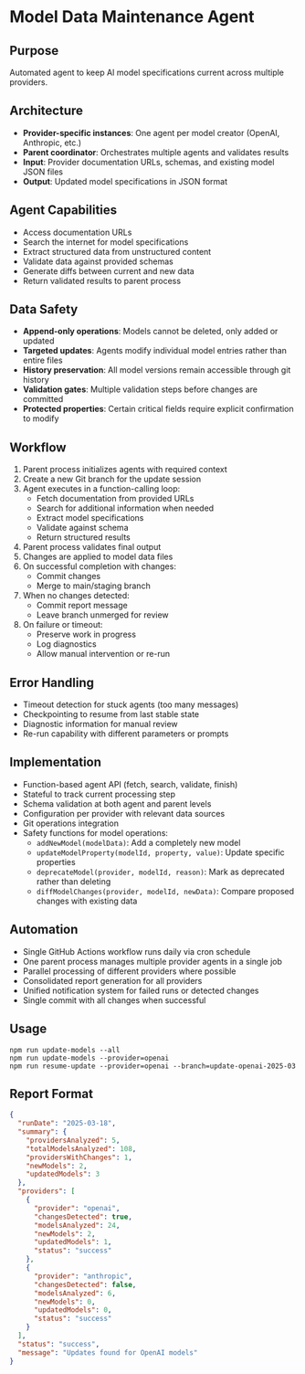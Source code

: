 # Model Data Maintenance Agent

## Purpose
Automated agent to keep AI model specifications current across multiple providers.

## Architecture
- **Provider-specific instances**: One agent per model creator (OpenAI, Anthropic, etc.)
- **Parent coordinator**: Orchestrates multiple agents and validates results
- **Input**: Provider documentation URLs, schemas, and existing model JSON files
- **Output**: Updated model specifications in JSON format

## Agent Capabilities
- Access documentation URLs
- Search the internet for model specifications
- Extract structured data from unstructured content
- Validate data against provided schemas
- Generate diffs between current and new data
- Return validated results to parent process

## Data Safety
- **Append-only operations**: Models cannot be deleted, only added or updated
- **Targeted updates**: Agents modify individual model entries rather than entire files
- **History preservation**: All model versions remain accessible through git history
- **Validation gates**: Multiple validation steps before changes are committed
- **Protected properties**: Certain critical fields require explicit confirmation to modify

## Workflow
1. Parent process initializes agents with required context
2. Create a new Git branch for the update session
3. Agent executes in a function-calling loop:
   - Fetch documentation from provided URLs
   - Search for additional information when needed
   - Extract model specifications
   - Validate against schema
   - Return structured results
4. Parent process validates final output
5. Changes are applied to model data files
6. On successful completion with changes:
   - Commit changes
   - Merge to main/staging branch
7. When no changes detected:
   - Commit report message
   - Leave branch unmerged for review
8. On failure or timeout:
   - Preserve work in progress
   - Log diagnostics
   - Allow manual intervention or re-run

## Error Handling
- Timeout detection for stuck agents (too many messages)
- Checkpointing to resume from last stable state
- Diagnostic information for manual review
- Re-run capability with different parameters or prompts

## Implementation
- Function-based agent API (fetch, search, validate, finish)
- Stateful to track current processing step
- Schema validation at both agent and parent levels
- Configuration per provider with relevant data sources
- Git operations integration
- Safety functions for model operations:
  - `addNewModel(modelData)`: Add a completely new model
  - `updateModelProperty(modelId, property, value)`: Update specific properties
  - `deprecateModel(provider, modelId, reason)`: Mark as deprecated rather than deleting
  - `diffModelChanges(provider, modelId, newData)`: Compare proposed changes with existing data

## Automation
- Single GitHub Actions workflow runs daily via cron schedule
- One parent process manages multiple provider agents in a single job
- Parallel processing of different providers where possible
- Consolidated report generation for all providers
- Unified notification system for failed runs or detected changes
- Single commit with all changes when successful

## Usage
```
npm run update-models --all
npm run update-models --provider=openai
npm run resume-update --provider=openai --branch=update-openai-2025-03
```

## Report Format
```json
{
  "runDate": "2025-03-18",
  "summary": {
    "providersAnalyzed": 5,
    "totalModelsAnalyzed": 108,
    "providersWithChanges": 1,
    "newModels": 2,
    "updatedModels": 3
  },
  "providers": [
    {
      "provider": "openai",
      "changesDetected": true,
      "modelsAnalyzed": 24,
      "newModels": 2,
      "updatedModels": 1,
      "status": "success"
    },
    {
      "provider": "anthropic",
      "changesDetected": false,
      "modelsAnalyzed": 6,
      "newModels": 0,
      "updatedModels": 0,
      "status": "success"
    }
  ],
  "status": "success",
  "message": "Updates found for OpenAI models"
}
``` 